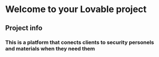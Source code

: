 # Welcome to your Lovable project

## Project info

### This is a platform that conects clients to security personels and materials when they need them